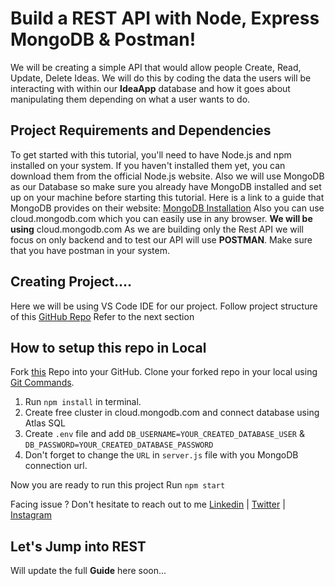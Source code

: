# Build a REST API with Node, Express MongoDB & Postman!

We will be creating a simple API that would allow people Create, Read, Update, Delete Ideas. We will do this by coding the data the users will be interacting with within our **IdeaApp** database and how it goes about manipulating them depending on what a user wants to do.

## Project Requirements and Dependencies

To get started with this tutorial, you'll need to have Node.js and npm installed on your system. If you haven't installed them yet, you can download them from the official Node.js website.
Also we will use MongoDB as our Database so make sure you already have MongoDB installed and set up on your machine before starting this tutorial. Here is a link to a guide that MongoDB provides on their website: [MongoDB Installation](https://docs.mongodb.com/manual/administration/install-community/)
Also you can use cloud.mongodb.com which you can easily use in any browser.
**We will be using** cloud.mongodb.com
As we are building only the Rest API we will focus on only backend and to test our API will use **POSTMAN**.
Make sure that you have postman in your system.

## Creating Project....

Here we will be using VS Code IDE for our project.
Follow project structure of this [GitHub Repo](https://github.com/AnkanRoychowdhury/RestApi)
Refer to the next section

## How to setup this repo in Local

Fork [this](https://github.com/AnkanRoychowdhury/RestApi) Repo into your GitHub.
Clone your forked repo in your local using [Git Commands](https://education.github.com/git-cheat-sheet-education.pdf).
 1. Run `npm install` in terminal.
 2. Create free cluster in cloud.mongodb.com and connect database using Atlas SQL
 3. Create `.env` file and add `DB_USERNAME=YOUR_CREATED_DATABASE_USER` & `DB_PASSWORD=YOUR_CREATED_DATABASE_PASSWORD`
 4. Don't forget to change the `URL` in `server.js` file with you MongoDB connection url.

Now you are ready to run this project
Run `npm start`

Facing issue ? Don't hesitate to reach out to me [Linkedin](https://www.linkedin.com/in/ankanroychowdhury/)  | [Twitter](https://twitter.com/ankan_exe)  | [Instagram](https://www.instagram.com/ankan_roychowdhury_/)

## Let's Jump into REST

Will update the full **Guide** here soon...
